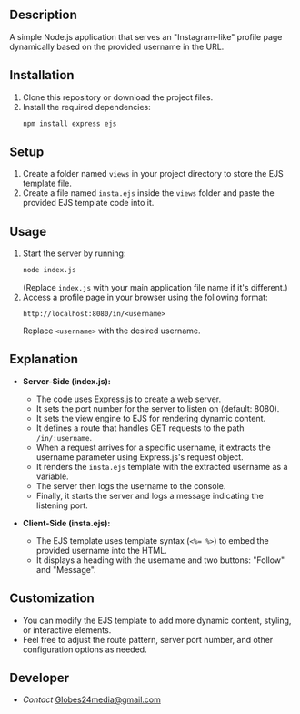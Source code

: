 ## **Description**

A simple Node.js application that serves an "Instagram-like" profile page dynamically based on the provided username in the URL.

## **Installation**

1. Clone this repository or download the project files.
2. Install the required dependencies:
   ```bash
   npm install express ejs
   ```

## **Setup**

1. Create a folder named `views` in your project directory to store the EJS template file.
2. Create a file named `insta.ejs` inside the `views` folder and paste the provided EJS template code into it.

## **Usage**

1. Start the server by running:
   ```bash
   node index.js
   ```
   (Replace `index.js` with your main application file name if it's different.)
2. Access a profile page in your browser using the following format:
   ```
   http://localhost:8080/in/<username>
   ```
   Replace `<username>` with the desired username.

## **Explanation**

- **Server-Side (index.js):**
   - The code uses Express.js to create a web server.
   - It sets the port number for the server to listen on (default: 8080).
   - It sets the view engine to EJS for rendering dynamic content.
   - It defines a route that handles GET requests to the path `/in/:username`.
   - When a request arrives for a specific username, it extracts the username parameter using Express.js's request object.
   - It renders the `insta.ejs` template with the extracted username as a variable.
   - The server then logs the username to the console.
   - Finally, it starts the server and logs a message indicating the listening port.

- **Client-Side (insta.ejs):**
   - The EJS template uses template syntax (`<%= %>`) to embed the provided username into the HTML.
   - It displays a heading with the username and two buttons: "Follow" and "Message".

## **Customization**

- You can modify the EJS template to add more dynamic content, styling, or interactive elements.
- Feel free to adjust the route pattern, server port number, and other configuration options as needed.

## Developer
 - *Contact* Globes24media@gmail.com